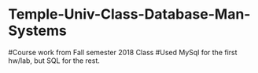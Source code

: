 # Temple-Univ-Class-Database-Man-Systems

#Course work from Fall semester 2018 Class 
#Used MySql for the first hw/lab, but SQL for the rest.

